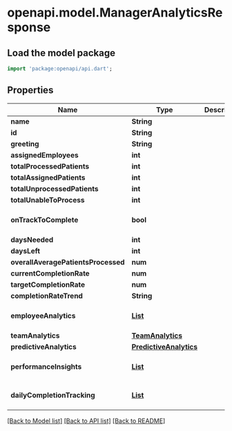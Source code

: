 # openapi.model.ManagerAnalyticsResponse

## Load the model package
```dart
import 'package:openapi/api.dart';
```

## Properties
Name | Type | Description | Notes
------------ | ------------- | ------------- | -------------
**name** | **String** |  | 
**id** | **String** |  | 
**greeting** | **String** |  | 
**assignedEmployees** | **int** |  | 
**totalProcessedPatients** | **int** |  | 
**totalAssignedPatients** | **int** |  | 
**totalUnprocessedPatients** | **int** |  | 
**totalUnableToProcess** | **int** |  | 
**onTrackToComplete** | **bool** |  | [optional] [default to false]
**daysNeeded** | **int** |  | 
**daysLeft** | **int** |  | 
**overallAveragePatientsProcessed** | **num** |  | 
**currentCompletionRate** | **num** |  | 
**targetCompletionRate** | **num** |  | 
**completionRateTrend** | **String** |  | 
**employeeAnalytics** | [**List<EmployeePerformanceAnalytics>**](EmployeePerformanceAnalytics.md) |  | [default to const []]
**teamAnalytics** | [**TeamAnalytics**](TeamAnalytics.md) |  | 
**predictiveAnalytics** | [**PredictiveAnalytics**](PredictiveAnalytics.md) |  | 
**performanceInsights** | [**List<PerformanceInsight>**](PerformanceInsight.md) |  | [default to const []]
**dailyCompletionTracking** | [**List<DailyCompletionRate>**](DailyCompletionRate.md) |  | [default to const []]

[[Back to Model list]](../README.md#documentation-for-models) [[Back to API list]](../README.md#documentation-for-api-endpoints) [[Back to README]](../README.md)



